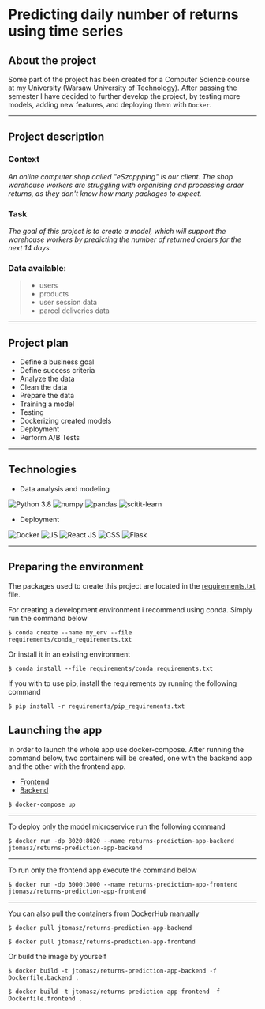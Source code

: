 # Predicting daily number of returns using time series

## About the project

Some part of the project has been created for a Computer Science course at my University (Warsaw University of Technology). After passing the semester I have decided to further develop the project, by testing more models, adding new features, and deploying them with `Docker`.

---

## Project description

### Context
*An online computer shop called "eSzoppping" is our client. The shop warehouse workers are struggling with organising and processing order returns, as they don't know how many packages to expect.*

### Task
*The goal of this project is to create a model, which will support the warehouse workers by predicting the number of returned orders for the next 14 days.*

### Data available:
> - users
> - products
> - user session data
> - parcel deliveries data

---

## Project plan

- Define a business goal
- Define success criteria
- Analyze the data
- Clean the data
- Prepare the data
- Training a model
- Testing
- Dockerizing created models
- Deployment
- Perform A/B Tests

---


## Technologies

- Data analysis and modeling


![Python 3.8](https://img.shields.io/badge/Python-3.8+-blue?style=for-the-badge&logo=python&logoColor=blue)
![numpy](https://img.shields.io/badge/Numpy-1.22.4-777BB4?style=for-the-badge&logo=numpy&logoColor=white)
![pandas](https://img.shields.io/badge/Pandas-1.4.2+-2C2D72?style=for-the-badge&logo=pandas&logoColor=white)
![scitit-learn](https://img.shields.io/badge/scikit_learn-0.23.2-F7931E?style=for-the-badge&logo=scikit-learn&logoColor=F7931E)

- Deployment

![Docker](https://img.shields.io/badge/Docker-2CA5E0?style=for-the-badge&logo=docker&logoColor=white)
![JS](https://img.shields.io/badge/JavaScript-323330?style=for-the-badge&logo=javascript&logoColor=F7DF1E)
![React JS](https://img.shields.io/badge/React-20232A?style=for-the-badge&logo=react&logoColor=61DAFB)
![CSS](https://img.shields.io/badge/CSS3-1572B6?style=for-the-badge&logo=css3&logoColor=white)
![Flask](https://img.shields.io/badge/Flask-000000?style=for-the-badge&logo=flask&logoColor=white)


---


## Preparing the environment

The packages used to create this project are located in the [requirements.txt](requirements.txt) file.

For creating a development environment i recommend using conda. Simply run the command below

```shell
$ conda create --name my_env --file requirements/conda_requirements.txt
```

Or install it in an existing environment

```shell
$ conda install --file requirements/conda_requirements.txt
```

If you with to use pip, install the requirements by running the following command

```shell
$ pip install -r requirements/pip_requirements.txt
```


## Launching the app

In order to launch the whole app use docker-compose. After running the command below, two containers will be created, one with the backend app and the other with the frontend app.
- [Frontend](localhost:3000)
- [Backend](localhost:8020)

```shell
$ docker-compose up
```

---

To deploy only the model microservice run the following command

```shell
$ docker run -dp 8020:8020 --name returns-prediction-app-backend jtomasz/returns-prediction-app-backend
```

---

To run only the frontend app execute the command below

```shell
$ docker run -dp 3000:3000 --name returns-prediction-app-frontend jtomasz/returns-prediction-app-frontend
```

---

You can also pull the containers from DockerHub manually

```shell
$ docker pull jtomasz/returns-prediction-app-backend
```

```shell
$ docker pull jtomasz/returns-prediction-app-frontend
```

Or build the image by yourself

```shell
$ docker build -t jtomasz/returns-prediction-app-backend -f Dockerfile.backend .
```

```shell
$ docker build -t jtomasz/returns-prediction-app-frontend -f Dockerfile.frontend .
```


